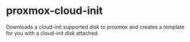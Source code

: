 # proxmox-cloud-init
Downloads a cloud-init supported disk to proxmox and creates a template for you with a cloud-init disk attached.
